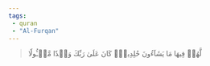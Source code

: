```yaml
---
tags: 
 - quran 
 - "Al-Furqan"
---
```


> لَّهُمۡ فِيهَا مَا يَشَآءُونَ خَٰلِدِينَۚ كَانَ عَلَىٰ رَبِّكَ وَعۡدٗا مَّسۡـُٔولٗا
